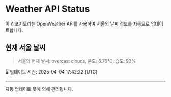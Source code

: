 
# Weather API Status

이 리포지토리는 OpenWeather API를 사용하여 서울의 날씨 정보를 자동으로 업데이트합니다.

## 현재 서울 날씨
> 서울의 현재 날씨: overcast clouds, 온도: 6.76°C, 습도: 93%

⏳ 업데이트 시간: 2025-04-04 17:42:22 (UTC)

---
자동 업데이트 봇에 의해 관리됩니다.
